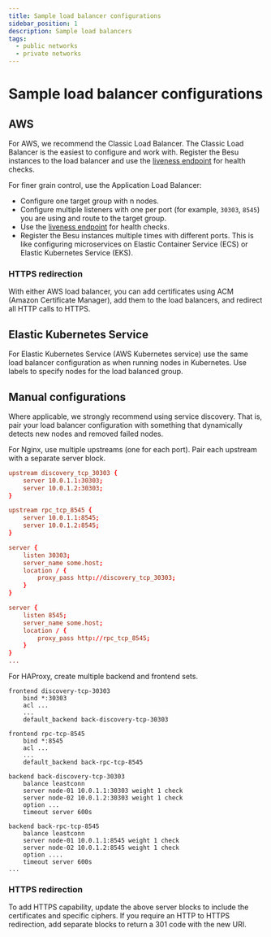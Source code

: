 ```yaml
---
title: Sample load balancer configurations
sidebar_position: 1
description: Sample load balancers
tags:
  - public networks
  - private networks
---
```


# Sample load balancer configurations

## AWS

For AWS, we recommend the Classic Load Balancer. The Classic Load Balancer is the easiest to configure and work with. Register the Besu instances to the load balancer and use the [liveness endpoint](../use-besu-api/json-rpc.md#readiness-and-liveness-endpoints) for health checks.

For finer grain control, use the Application Load Balancer:

- Configure one target group with n nodes.
- Configure multiple listeners with one per port (for example, `30303`, `8545`) you are using and route to the target group.
- Use the [liveness endpoint](../use-besu-api/json-rpc.md#readiness-and-liveness-endpoints) for health checks.
- Register the Besu instances multiple times with different ports. This is like configuring microservices on Elastic Container Service (ECS) or Elastic Kubernetes Service (EKS).

### HTTPS redirection

With either AWS load balancer, you can add certificates using ACM (Amazon Certificate Manager), add them to the load balancers, and redirect all HTTP calls to HTTPS.

## Elastic Kubernetes Service

For Elastic Kubernetes Service (AWS Kubernetes service) use the same load balancer configuration as when running nodes in Kubernetes. Use labels to specify nodes for the load balanced group.

## Manual configurations

Where applicable, we strongly recommend using service discovery. That is, pair your load balancer configuration with something that dynamically detects new nodes and removed failed nodes.

For Nginx, use multiple upstreams (one for each port). Pair each upstream with a separate server block.

```conf title="Upstreams paired with server blocks"
upstream discovery_tcp_30303 {
    server 10.0.1.1:30303;
    server 10.0.1.2:30303;
}

upstream rpc_tcp_8545 {
    server 10.0.1.1:8545;
    server 10.0.1.2:8545;
}

server {
    listen 30303;
    server_name some.host;
    location / {
        proxy_pass http://discovery_tcp_30303;
    }
}

server {
    listen 8545;
    server_name some.host;
    location / {
        proxy_pass http://rpc_tcp_8545;
    }
}
...
```

For HAProxy, create multiple backend and frontend sets.

```text title="Multiple backend and frontend sets"
frontend discovery-tcp-30303
    bind *:30303
    acl ...
    ...
    default_backend back-discovery-tcp-30303

frontend rpc-tcp-8545
    bind *:8545
    acl ...
    ...
    default_backend back-rpc-tcp-8545

backend back-discovery-tcp-30303
    balance leastconn
    server node-01 10.0.1.1:30303 weight 1 check
    server node-02 10.0.1.2:30303 weight 1 check
    option ...
    timeout server 600s

backend back-rpc-tcp-8545
    balance leastconn
    server node-01 10.0.1.1:8545 weight 1 check
    server node-02 10.0.1.2:8545 weight 1 check
    option ....
    timeout server 600s
...
```

### HTTPS redirection

To add HTTPS capability, update the above server blocks to include the certificates and specific ciphers. If you require an HTTP to HTTPS redirection, add separate blocks to return a 301 code with the new URI.
